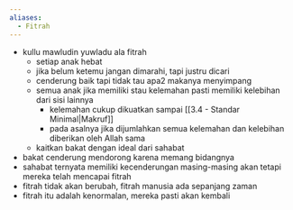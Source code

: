```yaml
---
aliases:
  - Fitrah
---
```

- kullu mawludin yuwladu ala fitrah
	- setiap anak hebat
	- jika belum ketemu jangan dimarahi, tapi justru dicari
	- cenderung baik tapi tidak tau apa2 makanya menyimpang
	- semua anak jika memiliki stau kelemahan pasti memiliki kelebihan dari sisi lainnya
		- kelemahan cukup dikuatkan sampai [[3.4 - Standar Minimal|Makruf]]
		- pada asalnya jika dijumlahkan semua kelemahan dan kelebihan diberikan oleh Allah sama
	- kaitkan bakat dengan ideal dari sahabat
- bakat cenderung mendorong karena memang bidangnya
- sahabat ternyata memiliki kecenderungan masing-masing akan tetapi mereka telah mencapai fitrah
- fitrah tidak akan berubah, fitrah manusia ada sepanjang zaman
- fitrah itu adalah kenormalan, mereka pasti akan kembali